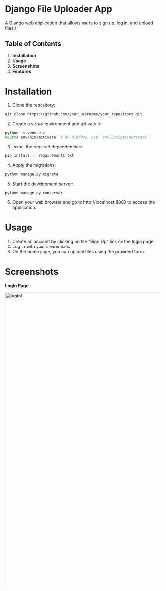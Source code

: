 # Django File Uploader App

A Django web application that allows users to sign up, log in, and upload files.\

## Table of Contents
1. **Installation**
2. **Usage**
3. **Screenshots**
4. **Features**

# Installation <a name="installation"></a>

1. Clone the repository:
```bash 
git clone https://github.com/your_username/your_repository.git
```
2. Create a virtual environment and activate it:

```bash 
python -m venv env
source env/bin/activate  # On Windows, use `env\Scripts\activate`
```

3. Install the required dependencies:

```bash 
pip install -r requirements.txt
```

4. Apply the migrations:

```bash 
python manage.py migrate
```
5. Start the development server:
   
```bash 
python manage.py runserver
```

6. Open your web browser and go to http://localhost:8000 to access the application.

# Usage <a name="usage"></a>

1. Create an account by clicking on the "Sign Up" link on the login page.
2. Log in with your credentials.
3. On the home page, you can upload files using the provided form.


# Screenshots <a name="screenshots"></a>
**LogIn Page**

<img width="949" alt="logIn1" src="https://github.com/aksaurav/CreatorsLab/assets/108950069/748e4c36-8421-4c55-8610-41ec03bbb10d">

